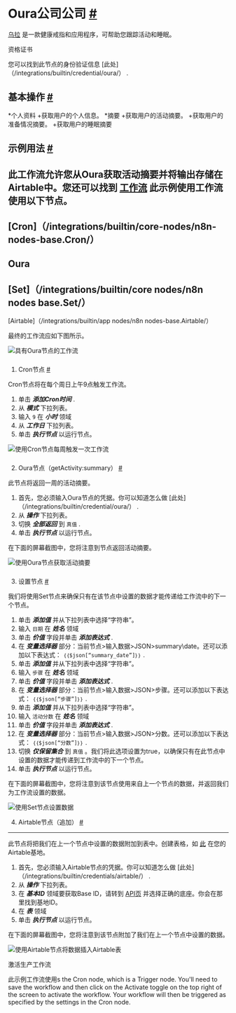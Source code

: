 


 Oura公司公司
 [#](#oura "永久链接")
===================================



[乌拉](https://www.ouraring.com/) 
 是一款健康戒指和应用程序，可帮助您跟踪活动和睡眠。
 




 资格证书
 



 您可以找到此节点的身份验证信息
 [此处]（/integrations/builtin/credential/oura/）
 .
 




 基本操作
 [#](#基本操作 "永久链接")
-----------------------------------------------------------


*个人资料
	+获取用户的个人信息。
*摘要
	+获取用户的活动摘要。
	+获取用户的准备情况摘要。
	+获取用户的睡眠摘要



 示例用法
 [#](#示例用法 "永久链接")
-----------------------------------------------------



 此工作流允许您从Oura获取活动摘要并将输出存储在Airtable中。您还可以找到
 [工作流](https://n8n.io/workflows/882) 
 此示例使用工作流使用以下节点。
-
 [Cron]（/integrations/builtin/core-nodes/n8n-nodes-base.Cron/）
 -
 Oura
 -
 [Set]（/integrations/builtin/core nodes/n8n nodes base.Set/）
 -
 [Airtable]（/integrations/builtin/app nodes/n8n nodes-base.Airtable/）




 最终的工作流应如下图所示。
 



![具有Oura节点的工作流](https://d33wubrfki0l68.cloudfront.net/7deec5770431649f6b75adc943a6356a9f2724e0/016a9/_images/integrations/builtin/app-nodes/oura/workflow.png)



### 
 1. Cron节点
 [#](#1-cron-node "永久链接")



 Cron节点将在每个周日上午9点触发工作流。
 


1. 单击
 ***添加Cron时间***
 .
2. 从
 ***模式***
 下拉列表。
3. 输入
 `9` 
 在
 ***小时***
 领域
4. 从
 ***工作日***
 下拉列表。
5. 单击
 ***执行节点***
 以运行节点。



![使用Cron节点每周触发一次工作流](https://d33wubrfki0l68.cloudfront.net/f46de64e90588cc399540c57f736c12e3659307b/c3025/_images/integrations/builtin/app-nodes/oura/cron_node.png)



### 
 2. Oura节点（getActivity:summary）
 [#](#2-oura-node-getactivity-summary "永久链接")



 此节点将返回一周的活动摘要。
 


1. 首先，您必须输入Oura节点的凭据。你可以知道怎么做
 [此处]（/integrations/builtin/credential/oura/）
 .
2. 从
 ***操作***
 下拉列表。
3. 切换
 ***全部返回***
 到
 `真值`
 .
4. 单击
 ***执行节点***
 以运行节点。



 在下面的屏幕截图中，您将注意到节点返回活动摘要。
 



![使用Oura节点获取活动摘要](https://d33wubrfki0l68.cloudfront.net/aed7c4da74b03eab669a6b4b2a3740d448b46168/8aa27/_images/integrations/builtin/app-nodes/oura/oura_node.png)



### 
 3. 设置节点
 [#](#3-集-节点 "永久链接")



 我们将使用Set节点来确保只有在该节点中设置的数据才能传递给工作流中的下一个节点。
 


1. 单击
 ***添加值***
 并从下拉列表中选择“字符串”。
2. 输入
 `日期`
 在
 ***姓名***
 领域
3. 单击
 ***价值***
 字段并单击
 ***添加表达式***
 .
4. 在
 ***变量选择器***
 部分：当前节点>输入数据>JSON>summary\date。还可以添加以下表达式：
 `｛｛$json[“summary_date”]｝｝`
 .
5. 单击
 ***添加值***
 并从下拉列表中选择“字符串”。
6. 输入
 `步骤`
 在
 ***姓名***
 领域
7. 单击
 ***价值***
 字段并单击
 ***添加表达式***
 .
8. 在
 ***变量选择器***
 部分：当前节点>输入数据>JSON>步骤。还可以添加以下表达式：
 `｛｛$json[“步骤”]｝｝`
 .
9. 单击
 ***添加值***
 并从下拉列表中选择“字符串”。
10. 输入
 `活动分数`
 在
 ***姓名***
 领域
11. 单击
 ***价值***
 字段并单击
 ***添加表达式***
 .
12. 在
 ***变量选择器***
 部分：当前节点>输入数据>JSON>分数。还可以添加以下表达式：
 `｛｛$json[“分数”]｝｝`
 .
13. 切换
 ***仅保留集合***
 到
 `真值`
 。我们将此选项设置为true，以确保只有在此节点中设置的数据才能传递到工作流中的下一个节点。
14. 单击
 ***执行节点***
 以运行节点。



 在下面的屏幕截图中，您将注意到该节点使用来自上一个节点的数据，并返回我们为工作流设置的数据。
 



![使用Set节点设置数据](https://d33wubrfki0l68.cloudfront.net/495d1fca8934902d6caea20ada3031cd3bddf391/dc9e1/_images/integrations/builtin/app-nodes/oura/set_node.png)




 4. Airtable节点（追加）
 [#](#4-airtable-node-append "永久链接")
--------------------------------------------------------------------------



 此节点将把我们在上一个节点中设置的数据附加到表中。创建表格，如
 [此](https://airtable.com/shrUqFItKPlSpgrht) 
 在您的Airtable基地。
 


1. 首先，您必须输入Airtable节点的凭据。你可以知道怎么做
 [此处]（/integrations/builtin/credentials/airtable/）
 .
2. 从
 ***操作***
 下拉列表。
3. 在
 ***基本ID***
 领域要获取Base ID，请转到
 [API页](https://airtable.com/api) 
 并选择正确的底座。你会在那里找到基地ID。
4. 在
 ***表***
 领域
5. 单击
 ***执行节点***
 以运行节点。



 在下面的屏幕截图中，您将注意到该节点附加了我们在上一个节点中设置的数据。
 



![使用Airtable节点将数据插入Airtable表](https://d33wubrfki0l68.cloudfront.net/597ee516a06a5e6b876c52f99fc7bac20f127e04/f8ac0/_images/integrations/builtin/app-nodes/oura/airtable_node.png)





 激活生产工作流
 



 此示例工作流使用s the Cron node, which is a Trigger node. You'll need to save the workflow and then click on the Activate toggle on the top right of the screen to activate the workflow. Your workflow will then be triggered as specified by the settings in the Cron node.
 





